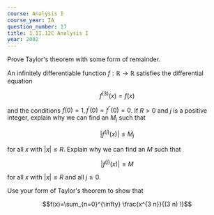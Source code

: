```yaml
---
course: Analysis I
course_year: IA
question_number: 17
title: 1.II.12C Analysis I
year: 2002
---
```



Prove Taylor's theorem with some form of remainder.

An infinitely differentiable function $f: \mathbb{R} \rightarrow \mathbb{R}$ satisfies the differential equation

$$f^{(3)}(x)=f(x)$$

and the conditions $f(0)=1, f^{\prime}(0)=f^{\prime \prime}(0)=0$. If $R>0$ and $j$ is a positive integer, explain why we can find an $M_{j}$ such that

$$\left|f^{(j)}(x)\right| \leqslant M_{j}$$

for all $x$ with $|x| \leqslant R$. Explain why we can find an $M$ such that

$$\left|f^{(j)}(x)\right| \leqslant M$$

for all $x$ with $|x| \leqslant R$ and all $j \geqslant 0$.

Use your form of Taylor's theorem to show that

$$f(x)=\sum_{n=0}^{\infty} \frac{x^{3 n}}{(3 n) !}$$